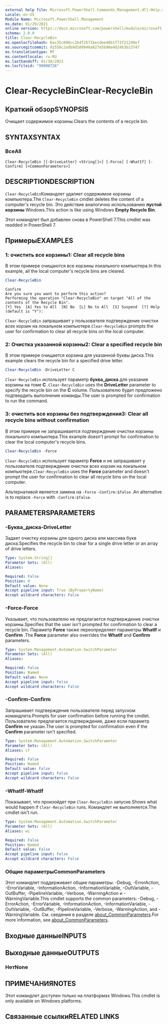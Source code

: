 ```yaml
---
external help file: Microsoft.PowerShell.Commands.Management.dll-Help.xml
Locale: en-US
Module Name: Microsoft.PowerShell.Management
ms.date: 01/29/2021
online version: https://docs.microsoft.com/powershell/module/microsoft.powershell.management/clear-recyclebin?view=powershell-7.1&WT.mc_id=ps-gethelp
schema: 2.0.0
title: Clear-RecycleBin
ms.openlocfilehash: 6ac35c698cc1b4f2571becdee48b1f73f21249e7
ms.sourcegitcommit: 81558c2adb9d109946a027e5b96e4d24b3b13747
ms.translationtype: MT
ms.contentlocale: ru-RU
ms.lasthandoff: 01/30/2021
ms.locfileid: "99098726"
---
```

# <span data-ttu-id="f25a1-102">Clear-RecycleBin</span><span class="sxs-lookup"><span data-stu-id="f25a1-102">Clear-RecycleBin</span></span>

## <span data-ttu-id="f25a1-103">Краткий обзор</span><span class="sxs-lookup"><span data-stu-id="f25a1-103">SYNOPSIS</span></span>
<span data-ttu-id="f25a1-104">Очищает содержимое корзины.</span><span class="sxs-lookup"><span data-stu-id="f25a1-104">Clears the contents of a recycle bin.</span></span>

## <span data-ttu-id="f25a1-105">SYNTAX</span><span class="sxs-lookup"><span data-stu-id="f25a1-105">SYNTAX</span></span>

### <span data-ttu-id="f25a1-106">Все</span><span class="sxs-lookup"><span data-stu-id="f25a1-106">All</span></span>

```
Clear-RecycleBin [[-DriveLetter] <String[]>] [-Force] [-WhatIf] [-Confirm] [<CommonParameters>]
```

## <span data-ttu-id="f25a1-107">DESCRIPTION</span><span class="sxs-lookup"><span data-stu-id="f25a1-107">DESCRIPTION</span></span>

<span data-ttu-id="f25a1-108">`Clear-RecycleBin`Командлет удаляет содержимое корзины компьютера.</span><span class="sxs-lookup"><span data-stu-id="f25a1-108">The `Clear-RecycleBin` cmdlet deletes the content of a computer's recycle bin.</span></span> <span data-ttu-id="f25a1-109">Это действие аналогично использованию **пустой корзины** Windows.</span><span class="sxs-lookup"><span data-stu-id="f25a1-109">This action is like using Windows **Empty Recycle Bin**.</span></span>

<span data-ttu-id="f25a1-110">Этот командлет был добавлен снова в PowerShell 7.</span><span class="sxs-lookup"><span data-stu-id="f25a1-110">This cmdlet was readded in PowerShell 7.</span></span>

## <span data-ttu-id="f25a1-111">Примеры</span><span class="sxs-lookup"><span data-stu-id="f25a1-111">EXAMPLES</span></span>

### <span data-ttu-id="f25a1-112">1: очистить все корзины</span><span class="sxs-lookup"><span data-stu-id="f25a1-112">1: Clear all recycle bins</span></span>

<span data-ttu-id="f25a1-113">В этом примере очищаются все корзины локального компьютера.</span><span class="sxs-lookup"><span data-stu-id="f25a1-113">In this example, all the local computer's recycle bins are cleared.</span></span>

```powershell
Clear-RecycleBin
```

```Output
Confirm
Are you sure you want to perform this action?
Performing the operation "Clear-RecycleBin" on target "All of the contents of the Recycle Bin".
[Y] Yes  [A] Yes to All  [N] No  [L] No to All  [S] Suspend  [?] Help (default is "Y"):
```

<span data-ttu-id="f25a1-114">`Clear-RecycleBin` запрашивает у пользователя подтверждение очистки всех корзин на локальном компьютере.</span><span class="sxs-lookup"><span data-stu-id="f25a1-114">`Clear-RecycleBin` prompts the user for confirmation to clear all recycle bins on the local computer.</span></span>

### <span data-ttu-id="f25a1-115">2: Очистка указанной корзины</span><span class="sxs-lookup"><span data-stu-id="f25a1-115">2: Clear a specified recycle bin</span></span>

<span data-ttu-id="f25a1-116">В этом примере очищается корзина для указанной буквы диска.</span><span class="sxs-lookup"><span data-stu-id="f25a1-116">This example clears the recycle bin for a specified drive letter.</span></span>

```powershell
Clear-RecycleBin -DriveLetter C
```

<span data-ttu-id="f25a1-117">`Clear-RecycleBin` использует параметр **буква_диска** для указания корзины на томе **C** .</span><span class="sxs-lookup"><span data-stu-id="f25a1-117">`Clear-RecycleBin` uses the **DriveLetter** parameter to specify the recycle bin on the **C** volume.</span></span> <span data-ttu-id="f25a1-118">Пользователю будет предложено подтвердить выполнение команды.</span><span class="sxs-lookup"><span data-stu-id="f25a1-118">The user is prompted for confirmation to run the command.</span></span>

### <span data-ttu-id="f25a1-119">3: очистить все корзины без подтверждения</span><span class="sxs-lookup"><span data-stu-id="f25a1-119">3: Clear all recycle bins without confirmation</span></span>

<span data-ttu-id="f25a1-120">В этом примере не запрашивается подтверждение очистки корзины локального компьютера.</span><span class="sxs-lookup"><span data-stu-id="f25a1-120">This example doesn't prompt for confirmation to clear the local computer's recycle bins.</span></span>

```powershell
Clear-RecycleBin -Force
```

<span data-ttu-id="f25a1-121">`Clear-RecycleBin` использует параметр **Force** и не запрашивает у пользователя подтверждение очистки всех корзин на локальном компьютере.</span><span class="sxs-lookup"><span data-stu-id="f25a1-121">`Clear-RecycleBin` uses the **Force** parameter and doesn't prompt the user for confirmation to clear all recycle bins on the local computer.</span></span>

<span data-ttu-id="f25a1-122">Альтернативой является замена на `-Force` `-Confirm:$false` .</span><span class="sxs-lookup"><span data-stu-id="f25a1-122">An alternative is to replace `-Force` with `-Confirm:$false`.</span></span>

## <span data-ttu-id="f25a1-123">PARAMETERS</span><span class="sxs-lookup"><span data-stu-id="f25a1-123">PARAMETERS</span></span>

### <span data-ttu-id="f25a1-124">-Буква_диска</span><span class="sxs-lookup"><span data-stu-id="f25a1-124">-DriveLetter</span></span>

<span data-ttu-id="f25a1-125">Задает очистку корзины для одного диска или массива букв диска.</span><span class="sxs-lookup"><span data-stu-id="f25a1-125">Specifies the recycle bin to clear for a single drive letter or an array of drive letters.</span></span>

```yaml
Type: System.String[]
Parameter Sets: (All)
Aliases:

Required: False
Position: 0
Default value: None
Accept pipeline input: True (ByPropertyName)
Accept wildcard characters: False
```

### <span data-ttu-id="f25a1-126">-Force</span><span class="sxs-lookup"><span data-stu-id="f25a1-126">-Force</span></span>

<span data-ttu-id="f25a1-127">Указывает, что пользователю не предлагается подтверждение очистки корзины.</span><span class="sxs-lookup"><span data-stu-id="f25a1-127">Specifies that the user isn't prompted for confirmation to clear a recycle bin.</span></span> <span data-ttu-id="f25a1-128">Параметр **Force** также переопределяет параметры **WhatIf** и **Confirm** .</span><span class="sxs-lookup"><span data-stu-id="f25a1-128">The **Force** parameter also overrides the **WhatIf** and **Confirm** parameters.</span></span>

```yaml
Type: System.Management.Automation.SwitchParameter
Parameter Sets: (All)
Aliases:

Required: False
Position: Named
Default value: None
Accept pipeline input: False
Accept wildcard characters: False
```

### <span data-ttu-id="f25a1-129">-Confirm</span><span class="sxs-lookup"><span data-stu-id="f25a1-129">-Confirm</span></span>

<span data-ttu-id="f25a1-130">Запрашивает подтверждение пользователя перед запуском командлета.</span><span class="sxs-lookup"><span data-stu-id="f25a1-130">Prompts for user confirmation before running the cmdlet.</span></span> <span data-ttu-id="f25a1-131">Пользователю предлагается подтверждение, даже если параметр **Confirm** не указан.</span><span class="sxs-lookup"><span data-stu-id="f25a1-131">The user is prompted for confirmation even if the **Confirm** parameter isn't specified.</span></span>

```yaml
Type: System.Management.Automation.SwitchParameter
Parameter Sets: (All)
Aliases: cf

Required: False
Position: Named
Default value: False
Accept pipeline input: False
Accept wildcard characters: False
```

### <span data-ttu-id="f25a1-132">-WhatIf</span><span class="sxs-lookup"><span data-stu-id="f25a1-132">-WhatIf</span></span>

<span data-ttu-id="f25a1-133">Показывает, что произойдет при `Clear-RecycleBin` запуске.</span><span class="sxs-lookup"><span data-stu-id="f25a1-133">Shows what would happen if `Clear-RecycleBin` runs.</span></span> <span data-ttu-id="f25a1-134">Командлет не выполняется.</span><span class="sxs-lookup"><span data-stu-id="f25a1-134">The cmdlet isn't run.</span></span>

```yaml
Type: System.Management.Automation.SwitchParameter
Parameter Sets: (All)
Aliases: wi

Required: False
Position: Named
Default value: False
Accept pipeline input: False
Accept wildcard characters: False
```

### <span data-ttu-id="f25a1-135">Общие параметры</span><span class="sxs-lookup"><span data-stu-id="f25a1-135">CommonParameters</span></span>

<span data-ttu-id="f25a1-136">Этот командлет поддерживает общие параметры: -Debug, -ErrorAction, -ErrorVariable, -InformationAction, -InformationVariable, -OutVariable, -OutBuffer, -PipelineVariable, -Verbose, -WarningAction и -WarningVariable.</span><span class="sxs-lookup"><span data-stu-id="f25a1-136">This cmdlet supports the common parameters: -Debug, -ErrorAction, -ErrorVariable, -InformationAction, -InformationVariable, -OutVariable, -OutBuffer, -PipelineVariable, -Verbose, -WarningAction, and -WarningVariable.</span></span> <span data-ttu-id="f25a1-137">См. сведения в разделе [about_CommonParameters](https://go.microsoft.com/fwlink/?LinkID=113216).</span><span class="sxs-lookup"><span data-stu-id="f25a1-137">For more information, see [about_CommonParameters](https://go.microsoft.com/fwlink/?LinkID=113216).</span></span>

## <span data-ttu-id="f25a1-138">Входные данные</span><span class="sxs-lookup"><span data-stu-id="f25a1-138">INPUTS</span></span>

## <span data-ttu-id="f25a1-139">Выходные данные</span><span class="sxs-lookup"><span data-stu-id="f25a1-139">OUTPUTS</span></span>

### <span data-ttu-id="f25a1-140">Нет</span><span class="sxs-lookup"><span data-stu-id="f25a1-140">None</span></span>

## <span data-ttu-id="f25a1-141">ПРИМЕЧАНИЯ</span><span class="sxs-lookup"><span data-stu-id="f25a1-141">NOTES</span></span>

<span data-ttu-id="f25a1-142">Этот командлет доступен только на платформах Windows.</span><span class="sxs-lookup"><span data-stu-id="f25a1-142">This cmdlet is only available on Windows platforms.</span></span>

## <span data-ttu-id="f25a1-143">Связанные ссылки</span><span class="sxs-lookup"><span data-stu-id="f25a1-143">RELATED LINKS</span></span>
